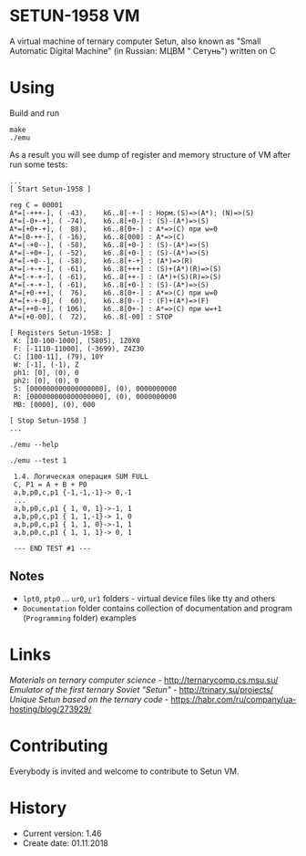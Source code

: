 SETUN-1958 VM
=============

A virtual machine of ternary computer Setun, also known as "Small Automatic Digital Machine" (in Russian: МЦВМ "
Сетунь") written on C

# Using

Build and run

```shell
make
./emu
```

As a result you will see dump of register and memory structure of VM after run some tests:

```shell
...
[ Start Setun-1958 ]

reg C = 00001
A*=[-+++-], ( -43),    k6..8[-+-] : Норм.(S)=>(A*); (N)=>(S)
A*=[-0+-+], ( -74),    k6..8[+0-] : (S)-(A*)=>(S)
A*=[+0+-+], (  88),    k6..8[0+-] : A*=>(C) при w=0
A*=[0-++-], ( -16),    k6..8[000] : A*=>(C)
A*=[-+0--], ( -58),    k6..8[+0-] : (S)-(A*)=>(S)
A*=[-+0+-], ( -52),    k6..8[+0-] : (S)-(A*)=>(S)
A*=[-+0--], ( -58),    k6..8[+-+] : (A*)=>(R)
A*=[-+-+-], ( -61),    k6..8[+++] : (S)+(A*)(R)=>(S)
A*=[-+-+-], ( -61),    k6..8[++-] : (A*)+(S)(R)=>(S)
A*=[-+-+-], ( -61),    k6..8[+0-] : (S)-(A*)=>(S)
A*=[+0-++], (  76),    k6..8[0+-] : A*=>(C) при w=0
A*=[+-+-0], (  60),    k6..8[0--] : (F)+(A*)=>(F)
A*=[++0-+], ( 106),    k6..8[0+-] : A*=>(C) при w=+1
A*=[+0-00], (  72),    k6..8[-00] : STOP

[ Registers Setun-1958: ]
 K: [10-100-1000], (5805), 1Z0X0
 F: [-1110-11000], (-3699), Z4Z30
 C: [100-11], (79), 10Y
 W: [-1], (-1), Z
 ph1: [0], (0), 0
 ph2: [0], (0), 0
 S: [000000000000000000], (0), 0000000000
 R: [000000000000000000], (0), 0000000000
 MB: [0000], (0), 000

[ Stop Setun-1958 ]
...
```

```shell
./emu --help 
```

```shell
./emu --test 1
 
 1.4. Логическая операция SUM FULL
 C, P1 = A + B + P0 
 a,b,p0,c,p1 {-1,-1,-1}-> 0,-1
 ...
 a,b,p0,c,p1 { 1, 0, 1}->-1, 1
 a,b,p0,c,p1 { 1, 1,-1}-> 1, 0
 a,b,p0,c,p1 { 1, 1, 0}->-1, 1
 a,b,p0,c,p1 { 1, 1, 1}-> 0, 1

 --- END TEST #1 --- 
```

## Notes

* `lpt0`, `ptp0` ... `ur0`, `ur1` folders - virtual device files like tty and others
* `Documentation` folder contains collection of documentation and program (`Programming` folder) examples

# Links

*Materials on ternary computer science* - <http://ternarycomp.cs.msu.su/>
*Emulator of the first ternary Soviet "Setun"* - <http://trinary.su/projects/>
*Unique Setun based on the ternary code* - <https://habr.com/ru/company/ua-hosting/blog/273929/>

# Contributing

Everybody is invited and welcome to contribute to Setun VM.

# History

- Current version: 1.46
- Create date: 01.11.2018
